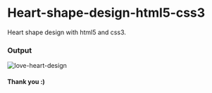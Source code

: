 # Heart-shape-design-html5-css3
Heart shape design with html5 and css3.
### Output
![love-heart-design](https://github.com/oshanto-ctrl/Heart-shape-design-html5-css3/assets/55896261/03316232-3176-477c-bfd7-0ac794f69dff)

#### Thank you :)
